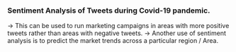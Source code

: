 ### Sentiment Analysis of Tweets during Covid-19 pandemic.
-> This can be used to run marketing campaigns in areas with more positive tweets rather than areas with negative tweets.
-> Another use of sentiment analysis is to predict the market trends across a particular region / Area.
